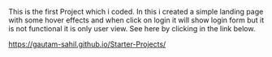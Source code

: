 This is the first Project which i coded. In this i created a simple landing page with some hover effects and when click on login it will show login form but it is not functional it is only user view.</b>
See here by clicking in the link below.

https://gautam-sahil.github.io/Starter-Projects/
